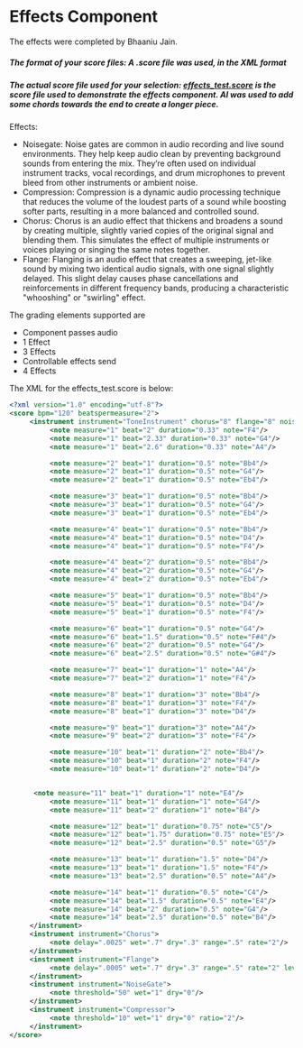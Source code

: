 # Effects Component

The effects were completed by Bhaaniu Jain.

##### The format of your score files: A .score file was used, in the XML format

##### The actual score file used for your selection: [effects_test.score](./Project1/effects_test.score) is the score file used to demonstrate the effects component. AI was used to add some chords towards the end to create a longer piece.

Effects:

- Noisegate:
  Noise gates are common in audio recording and live sound environments. They help keep audio clean by preventing background sounds from entering the mix. They’re often used on individual instrument tracks, vocal recordings, and drum microphones to prevent bleed from other instruments or ambient noise.
- Compression:
  Compression is a dynamic audio processing technique that reduces the volume of the loudest parts of a sound while boosting softer parts, resulting in a more balanced and controlled sound.
- Chorus:
  Chorus is an audio effect that thickens and broadens a sound by creating multiple, slightly varied copies of the original signal and blending them. This simulates the effect of multiple instruments or voices playing or singing the same notes together.
- Flange:
  Flanging is an audio effect that creates a sweeping, jet-like sound by mixing two identical audio signals, with one signal slightly delayed. This slight delay causes phase cancellations and reinforcements in different frequency bands, producing a characteristic "whooshing" or "swirling" effect.


The grading elements supported are
- Component passes audio
- 1 Effect
- 3 Effects
- Controllable effects send
- 4 Effects


The XML for the effects_test.score is below:

```xml
﻿<?xml version="1.0" encoding="utf-8"?>
<score bpm="120" beatspermeasure="2">
     <instrument instrument="ToneInstrument" chorus="8" flange="8" noisegate="8" compression="8">
          <note measure="1" beat="2" duration="0.33" note="F4"/>
          <note measure="1" beat="2.33" duration="0.33" note="G4"/>
          <note measure="1" beat="2.6" duration="0.33" note="A4"/>

          <note measure="2" beat="1" duration="0.5" note="Bb4"/>
          <note measure="2" beat="1" duration="0.5" note="G4"/>
          <note measure="2" beat="1" duration="0.5" note="Eb4"/>

          <note measure="3" beat="1" duration="0.5" note="Bb4"/>
          <note measure="3" beat="1" duration="0.5" note="G4"/>
          <note measure="3" beat="1" duration="0.5" note="Eb4"/>

          <note measure="4" beat="1" duration="0.5" note="Bb4"/>
          <note measure="4" beat="1" duration="0.5" note="D4"/>
          <note measure="4" beat="1" duration="0.5" note="F4"/>

          <note measure="4" beat="2" duration="0.5" note="Bb4"/>
          <note measure="4" beat="2" duration="0.5" note="G4"/>
          <note measure="4" beat="2" duration="0.5" note="Eb4"/>

          <note measure="5" beat="1" duration="0.5" note="Bb4"/>
          <note measure="5" beat="1" duration="0.5" note="D4"/>
          <note measure="5" beat="1" duration="0.5" note="F4"/>

          <note measure="6" beat="1" duration="0.5" note="G4"/>
          <note measure="6" beat="1.5" duration="0.5" note="F#4"/>
          <note measure="6" beat="2" duration="0.5" note="G4"/>
          <note measure="6" beat="2.5" duration="0.5" note="G#4"/>

          <note measure="7" beat="1" duration="1" note="A4"/>
          <note measure="7" beat="2" duration="1" note="F4"/>

          <note measure="8" beat="1" duration="3" note="Bb4"/>
          <note measure="8" beat="1" duration="3" note="F4"/>
          <note measure="8" beat="1" duration="3" note="D4"/>

          <note measure="9" beat="1" duration="3" note="A4"/>
          <note measure="9" beat="2" duration="3" note="F4"/>

          <note measure="10" beat="1" duration="2" note="Bb4"/>
          <note measure="10" beat="1" duration="2" note="F4"/>
          <note measure="10" beat="1" duration="2" note="D4"/>


 	  <note measure="11" beat="1" duration="1" note="E4"/>
          <note measure="11" beat="1" duration="1" note="G4"/>
          <note measure="11" beat="2" duration="1" note="B4"/>

          <note measure="12" beat="1" duration="0.75" note="C5"/>
          <note measure="12" beat="1.75" duration="0.75" note="E5"/>
          <note measure="12" beat="2.5" duration="0.5" note="G5"/>

          <note measure="13" beat="1" duration="1.5" note="D4"/>
          <note measure="13" beat="1" duration="1.5" note="F4"/>
          <note measure="13" beat="2.5" duration="0.5" note="A4"/>

          <note measure="14" beat="1" duration="0.5" note="C4"/>
          <note measure="14" beat="1.5" duration="0.5" note="E4"/>
          <note measure="14" beat="2" duration="0.5" note="G4"/>
          <note measure="14" beat="2.5" duration="0.5" note="B4"/>
     </instrument>
     <instrument instrument="Chorus">
          <note delay=".0025" wet=".7" dry=".3" range=".5" rate="2"/>
     </instrument>
     <instrument instrument="Flange">
          <note delay=".0005" wet=".7" dry=".3" range=".5" rate="2" level="2"/>
     </instrument>
     <instrument instrument="NoiseGate">
          <note threshold="50" wet="1" dry="0"/>
     </instrument>
     <instrument instrument="Compressor">
          <note threshold="10" wet="1" dry="0" ratio="2"/>
     </instrument>
</score>
```
